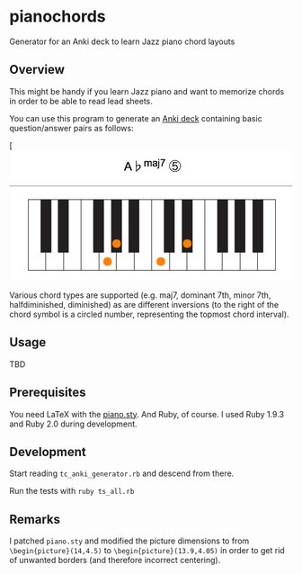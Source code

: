 pianochords
===========

Generator for an Anki deck to learn Jazz piano chord layouts

## Overview

This might be handy if you learn Jazz piano and want to memorize
chords in order to be able to read lead sheets.

You can use this program to generate an [Anki deck](http://ankisrs.net/)
containing basic question/answer pairs as follows:

[![sample question answer pair](/example.png "A sample question/answer pair")

Various chord types are supported (e.g. maj7, dominant 7th, minor 7th, halfdiminished,
diminished) as are different inversions (to the right of the chord symbol
is a circled number, representing the topmost chord interval).

## Usage
TBD

## Prerequisites
You need LaTeX with the [piano.sty](http://www.ctan.org/tex-archive/macros/latex/contrib/piano).
And Ruby, of course. I used Ruby 1.9.3 and Ruby 2.0 during development.

## Development
Start reading `tc_anki_generator.rb` and descend from there.

Run the tests with `ruby ts_all.rb`

## Remarks
I patched `piano.sty` and modified the picture dimensions to
from `\begin{picture}(14,4.5)` to `\begin{picture}(13.9,4.05)` in order to
get rid of unwanted borders (and therefore incorrect centering).


